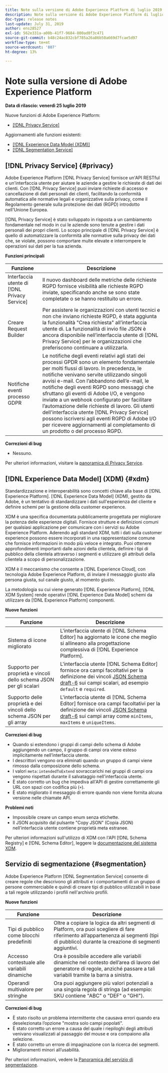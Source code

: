 ```yaml
---
title: Note sulla versione di Adobe Experience Platform di luglio 2019
description: Note sulla versione di Adobe Experience Platform di luglio 2019.
doc-type: release notes
last-update: July 31, 2019
author: ens28527
exl-id: 562e331a-a00b-41f7-9684-800ad0f3c471
source-git-commit: b48c24ac032cbf785a26a86b50a669d7fcae5d97
workflow-type: tm+mt
source-wordcount: '807'
ht-degree: 13%

---
```


# Note sulla versione di Adobe Experience Platform

**Data di rilascio: venerdì 25 luglio 2019**

Nuove funzioni di Adobe Experience Platform:

* [[!DNL Privacy Service]](#privacy)

Aggiornamenti alle funzioni esistenti:

* [[!DNL Experience Data Model (XDM)]](#xdm)
* [[!DNL Segmentation Service]](#segmentation)

## [!DNL Privacy Service] {#privacy}

Adobe Experience Platform [!DNL Privacy Service] fornisce un&#39;API RESTful e un&#39;interfaccia utente per aiutare le aziende a gestire le richieste di dati dei clienti. Con [!DNL Privacy Service] puoi inviare richieste di accesso e cancellazione di dati personali dei clienti, facilitando la conformità automatica alle normative legali e organizzative sulla privacy, come il Regolamento generale sulla protezione dei dati (RGPD) introdotto nell&#39;Unione Europea.

[!DNL Privacy Service] è stato sviluppato in risposta a un cambiamento fondamentale nel modo in cui le aziende sono tenute a gestire i dati personali dei propri clienti. Lo scopo principale di [!DNL Privacy Service] è quello di automatizzare la conformità alle normative sulla privacy dei dati che, se violate, possono comportare multe elevate e interrompere le operazioni sui dati per la tua azienda.

**Funzioni principali**

| Funzione | Descrizione |
|---|---|
| Interfaccia utente di [!DNL Privacy Service] | Il nuovo dashboard delle metriche delle richieste RGPD fornisce visibilità alle richieste RGPD inviate, specificando anche se sono state completate o se hanno restituito un errore. |
| Creare Request Builder | Per assistere le organizzazioni con utenti tecnici e non che inviano richieste RGPD, è stata aggiunta la funzionalità &quot;Crea richiesta&quot; all’interfaccia utente di. La funzionalità di invio file JSON è ancora disponibile nell’interfaccia utente di [!DNL Privacy Service] per le organizzazioni che preferiscono continuare a utilizzarla. |
| Notifiche eventi processo GDPR | Le notifiche degli eventi relativi agli stati dei processi GPDR sono un elemento fondamentale per molti flussi di lavoro. In precedenza, le notifiche venivano servite utilizzando singoli avvisi e-mail. Con l’abbandono dell’e-mail, le notifiche degli eventi RGPD sono messaggi che sfruttano gli eventi di Adobe I/O, e vengono inviate a un webhook configurato per facilitare l’automazione delle richieste di lavoro. Gli utenti dell&#39;interfaccia utente [!DNL Privacy Service] possono iscriversi agli eventi RGPD di Adobe I/O per ricevere aggiornamenti al completamento di un prodotto o del processo RGPD. |

**Correzioni di bug**

* Nessuno.

Per ulteriori informazioni, visitare la [panoramica di Privacy Service](../../privacy-service/home.md).

## [!DNL Experience Data Model] (XDM) {#xdm}

Standardizzazione e interoperabilità sono concetti chiave alla base di [!DNL Experience Platform]. [!DNL Experience Data Model] (XDM), gestito da Adobe, è un tentativo di standardizzare i dati sull&#39;esperienza del cliente e definire schemi per la gestione della customer experience.

XDM è una specifica documentata pubblicamente progettata per migliorare la potenza delle esperienze digitali. Fornisce strutture e definizioni comuni per qualsiasi applicazione per comunicare con i servizi su Adobe Experience Platform. Aderendo agli standard XDM, tutti i dati sulla customer experience possono essere incorporati in una rappresentazione comune che fornisce informazioni in modo più veloce e integrato. Puoi ottenere approfondimenti importanti dalle azioni della clientela, definire i tipi di pubblico della clientela attraverso i segmenti e utilizzare gli attributi della clientela a scopo di personalizzazione.

XDM è il meccanismo che consente a [!DNL Experience Cloud], con tecnologia Adobe Experience Platform, di inviare il messaggio giusto alla persona giusta, sul canale giusto, al momento giusto.

La metodologia su cui viene generato [!DNL Experience Platform], [!DNL XDM System] rende operativi [!DNL Experience Data Model] schemi da utilizzare da [!DNL Experience Platform] componenti.

**Nuove funzioni**

| Funzione | Descrizione |
|---|---|
| Sistema di icone migliorato | L&#39;interfaccia utente di [!DNL Schema Editor] ha aggiornato le icone che meglio si allineano alla progettazione complessiva di [!DNL Experience Platform]. |
| Supporto per proprietà e vincoli dello schema JSON per gli scalari | L&#39;interfaccia utente [!DNL Schema Editor] fornisce ora campi facoltativi per la definizione dei vincoli [JSON Schema draft-6](https://tools.ietf.org/html/draft-wright-json-schema-01) sui campi scalari, ad esempio `default` e `required`. |
| Supporto delle proprietà e dei vincoli dello schema JSON per gli array | L&#39;interfaccia utente di [!DNL Schema Editor] fornisce ora campi facoltativi per la definizione dei vincoli [JSON Schema draft-6](https://tools.ietf.org/html/draft-wright-json-schema-01) sui campi array come `minItems`, `maxItems` e `uniqueItems`. |

**Correzioni di bug**

* Quando si estendono i gruppi di campi dello schema di Adobe aggiungendo un campo, il gruppo di campi ora viene esteso implicitamente nell’interfaccia utente.
* I descrittori vengono ora eliminati quando un gruppo di campi viene rimosso dalla composizione dello schema.
* I valori `meta:intendedToExtend` sovraccarichi nei gruppi di campi ora vengono rispettati durante il salvataggio nell&#39;interfaccia utente.
* È stato corretto un bug che impediva all&#39;API di gestire correttamente gli URL con spazi con codifica più (`+`).
* È stato migliorato il messaggio di errore quando non viene fornita alcuna versione nelle chiamate API.

**Problemi noti**

* Impossibile creare un campo enum senza etichette.
* Il JSON acquisito dal pulsante &quot;Copy JSON&quot; (Copia JSON) nell’interfaccia utente contiene proprietà meta estranee.

Per ulteriori informazioni sull&#39;utilizzo di XDM con l&#39;API [!DNL Schema Registry] e [!DNL Schema Editor], leggere la [documentazione del sistema XDM](../../xdm/home.md).

## Servizio di segmentazione {#segmentation}

Adobe Experience Platform [!DNL Segmentation Service] consente di creare regole che descrivono gli attributi e i comportamenti di un gruppo di persone commerciabile e quindi di creare tipi di pubblico utilizzabili in base a tali regole utilizzando i profili nell&#39;archivio profili.

**Nuove funzioni**

| Funzione | Descrizione |
| -----------| ---------- |
| Tipi di pubblico come blocchi predefiniti | Oltre a copiare la logica da altri segmenti di Platform, ora puoi scegliere di fare riferimento all’appartenenza ai segmenti (tipi di pubblico) durante la creazione di segmenti aggiuntivi. |
| Accesso contestuale alle variabili dinamiche | Ora è possibile accedere alle variabili dinamiche nel contesto dell’area di lavoro del generatore di regole, anziché passare a tali variabili tramite la barra a sinistra. |
| Operandi multivalore per stringhe | Ora puoi aggiungere più valori potenziali a una singola regola di stringa (ad esempio: SKU contiene &quot;ABC&quot; o &quot;DEF&quot; o &quot;GHI&quot;). |

**Correzioni di bug**

* È stato risolto un problema intermittente che causava errori quando era deselezionata l’opzione &quot;mostra solo campi popolati&quot;.
* È stato corretto un errore a causa del quale i riepiloghi degli attributi venivano visualizzati al passaggio del mouse e ora compaiono alla selezione.
* È stato corretto un errore di impaginazione con la ricerca dei segmenti.
* Miglioramenti minori all’usabilità.

Per ulteriori informazioni, vedere la [Panoramica del servizio di segmentazione](../../segmentation/home.md).
